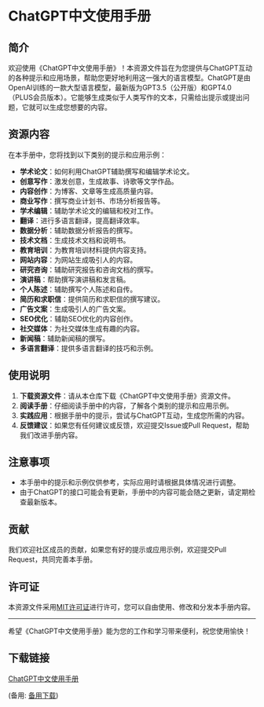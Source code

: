 # ChatGPT中文使用手册

## 简介

欢迎使用《ChatGPT中文使用手册》！本资源文件旨在为您提供与ChatGPT互动的各种提示和应用场景，帮助您更好地利用这一强大的语言模型。ChatGPT是由OpenAI训练的一款大型语言模型，最新版为GPT3.5（公开版）和GPT4.0（PLUS会员版本）。它能够生成类似于人类写作的文本，只需给出提示或提出问题，它就可以生成您想要的内容。

## 资源内容

在本手册中，您将找到以下类别的提示和应用示例：

- **学术论文**：如何利用ChatGPT辅助撰写和编辑学术论文。
- **创意写作**：激发创意，生成故事、诗歌等文学作品。
- **内容创作**：为博客、文章等生成高质量内容。
- **商业写作**：撰写商业计划书、市场分析报告等。
- **学术编辑**：辅助学术论文的编辑和校对工作。
- **翻译**：进行多语言翻译，提高翻译效率。
- **数据分析**：辅助数据分析报告的撰写。
- **技术文档**：生成技术文档和说明书。
- **教育培训**：为教育培训材料提供内容支持。
- **网站内容**：为网站生成吸引人的内容。
- **研究咨询**：辅助研究报告和咨询文档的撰写。
- **演讲稿**：帮助撰写演讲稿和发言稿。
- **个人陈述**：辅助撰写个人陈述和自传。
- **简历和求职信**：提供简历和求职信的撰写建议。
- **广告文案**：生成吸引人的广告文案。
- **SEO优化**：辅助SEO优化的内容创作。
- **社交媒体**：为社交媒体生成有趣的内容。
- **新闻稿**：辅助新闻稿的撰写。
- **多语言翻译**：提供多语言翻译的技巧和示例。

## 使用说明

1. **下载资源文件**：请从本仓库下载《ChatGPT中文使用手册》资源文件。
2. **阅读手册**：仔细阅读手册中的内容，了解各个类别的提示和应用示例。
3. **实践应用**：根据手册中的提示，尝试与ChatGPT互动，生成您所需的内容。
4. **反馈建议**：如果您有任何建议或反馈，欢迎提交Issue或Pull Request，帮助我们改进手册内容。

## 注意事项

- 本手册中的提示和示例仅供参考，实际应用时请根据具体情况进行调整。
- 由于ChatGPT的接口可能会有更新，手册中的内容可能会随之更新，请定期检查最新版本。

## 贡献

我们欢迎社区成员的贡献，如果您有好的提示或应用示例，欢迎提交Pull Request，共同完善本手册。

## 许可证

本资源文件采用[MIT许可证](LICENSE)进行许可，您可以自由使用、修改和分发本手册内容。

---

希望《ChatGPT中文使用手册》能为您的工作和学习带来便利，祝您使用愉快！

## 下载链接
[ChatGPT中文使用手册](https://pan.quark.cn/s/668b142c54cb) 

(备用: [备用下载](https://pan.baidu.com/s/1wSXyXRUK_z6gsZbob7QNKg?pwd=1234))
